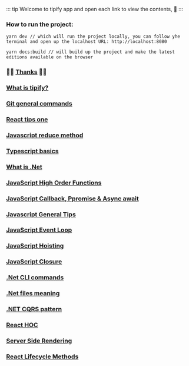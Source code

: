 ::: tip
Welcome to tipify app and open each link to view the contents, :hugs:
:::

### How to run the project:

```
yarn dev // which will run the project locally, you can follow yhe terminal and open up the localhost URL: http://localhost:8080
```

```
yarn docs:build // will build up the project and make the latest editions available on the browser
```

### :tada::tada: [Thanks](./thanks.html)  :tada::tada:
### [What is tipify?](./tipify.html)
### [Git general commands](./git-tips-one.html)
### [React tips one](./react-tips-one.html)
### [Javascript reduce method](./js-reduce-method.html)
### [Typescript basics](./ts-basics.html)
### [What is .Net](./dotnet-basics.html)
### [JavaScript High Order Functions](./js-high-order-functions.html)
### [JavaScript Callback, Ppromise & Async await](./js-callback-promise-async-await.html)
### [Javascript General Tips](./js-general-tips.html)
### [JavaScript Event Loop](./js-event-loop.html)
### [JavaScript Hoisting](./js-hoisting.html)
### [JavaScript Closure](./js-closure.html)
### [.Net CLI commands](./dotnet-cli-commands.html)
### [.Net files meaning](./dotnet-files-meaning.html)
### [.NET CQRS pattern](./dotnet-cqrs.html)
### [React HOC](./react-hoc.html)
### [Server Side Rendering](./sever-side-rendering.html)
### [React Lifecycle Methods](./react-lifecycle.html)
